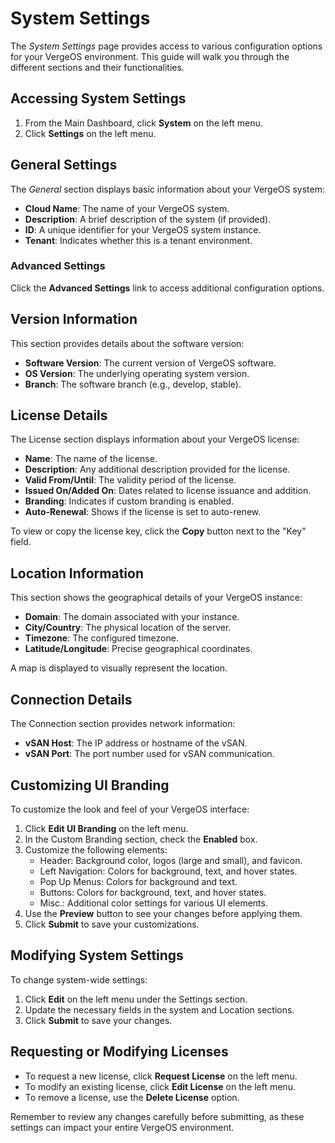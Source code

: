 # System Settings

The *System Settings* page provides access to various configuration options for your VergeOS environment. This guide will walk you through the different sections and their functionalities.

## Accessing System Settings

1. From the Main Dashboard, click **System** on the left menu.
2. Click **Settings** on the left menu.

## General Settings

The *General* section displays basic information about your VergeOS system:

- **Cloud Name**: The name of your VergeOS system.
- **Description**: A brief description of the system (if provided).
- **ID**: A unique identifier for your VergeOS system instance.
- **Tenant**: Indicates whether this is a tenant environment.

### Advanced Settings

Click the **Advanced Settings** link to access additional configuration options.

## Version Information

This section provides details about the software version:

- **Software Version**: The current version of VergeOS software.
- **OS Version**: The underlying operating system version.
- **Branch**: The software branch (e.g., develop, stable).

## License Details

The License section displays information about your VergeOS license:

- **Name**: The name of the license.
- **Description**: Any additional description provided for the license.
- **Valid From/Until**: The validity period of the license.
- **Issued On/Added On**: Dates related to license issuance and addition.
- **Branding**: Indicates if custom branding is enabled.
- **Auto-Renewal**: Shows if the license is set to auto-renew.

To view or copy the license key, click the **Copy** button next to the "Key" field.

## Location Information

This section shows the geographical details of your VergeOS instance:

- **Domain**: The domain associated with your instance.
- **City/Country**: The physical location of the server.
- **Timezone**: The configured timezone.
- **Latitude/Longitude**: Precise geographical coordinates.

A map is displayed to visually represent the location.

## Connection Details

The Connection section provides network information:

- **vSAN Host**: The IP address or hostname of the vSAN.
- **vSAN Port**: The port number used for vSAN communication.

## Customizing UI Branding

To customize the look and feel of your VergeOS interface:

1. Click **Edit UI Branding** on the left menu.
2. In the Custom Branding section, check the **Enabled** box.
3. Customize the following elements:
   - Header: Background color, logos (large and small), and favicon.
   - Left Navigation: Colors for background, text, and hover states.
   - Pop Up Menus: Colors for background and text.
   - Buttons: Colors for background, text, and hover states.
   - Misc.: Additional color settings for various UI elements.
4. Use the **Preview** button to see your changes before applying them.
5. Click **Submit** to save your customizations.

## Modifying System Settings

To change system-wide settings:

1. Click **Edit** on the left menu under the Settings section.
2. Update the necessary fields in the system and Location sections.
3. Click **Submit** to save your changes.

## Requesting or Modifying Licenses

- To request a new license, click **Request License** on the left menu.
- To modify an existing license, click **Edit License** on the left menu.
- To remove a license, use the **Delete License** option.

Remember to review any changes carefully before submitting, as these settings can impact your entire VergeOS environment.
